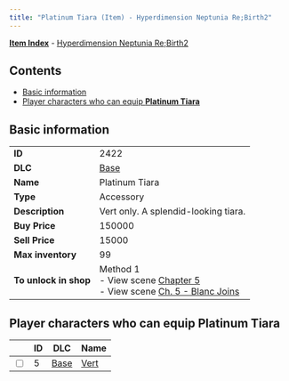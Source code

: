 ```yaml
---
title: "Platinum Tiara (Item) - Hyperdimension Neptunia Re;Birth2"
---
```


[**Item Index**](/neptunia/rb2/item/index.html) - [Hyperdimension Neptunia Re;Birth2](/neptunia/rb2)

## Contents

- [Basic information](#basic-information)
- [Player characters who can equip **Platinum Tiara**](#player-characters-who-can-equip-platinum-tiara)

## Basic information

|   |   |
| -- | -- |
| **ID** | 2422 |
| **DLC** | [Base](/neptunia/rb2/dlc/0-base.html) |
| **Name** | Platinum Tiara |
| **Type** | Accessory |
| **Description** | Vert only. A splendid-looking tiara. |
| **Buy Price** | 150000 |
| **Sell Price** | 15000 |
| **Max inventory** | 99 |
| **To unlock in shop** | Method 1<br />- View scene [Chapter 5](/neptunia/rb2/scene/0-351-chapter-5.html)<br />- View scene [Ch. 5 - Blanc Joins](/neptunia/rb2/scene/0-378-ch-5-blanc-joins.html) |

## Player characters who can equip **Platinum Tiara**

|    | ID | DLC | Name |
| -- | -- | --- | ---- |
| <input type="checkbox" id="rb2-player-0-5" class="trackbox" /> | 5 | [Base](/neptunia/rb2/dlc/0-base.html) | [Vert](/neptunia/rb2/player/0-5-vert.html) |